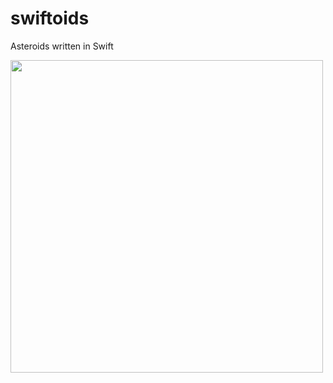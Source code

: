 # swiftoids
Asteroids written in Swift 


<img src="https://[user-images.githubusercontent.com/link-to-your-image.png](https://github.com/user-attachments/assets/4def2401-96b0-4774-bea7-66c6cb6f9987)" width="500" />
